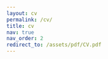 ```yaml
---
layout: cv
permalink: /cv/
title: cv
nav: true
nav_order: 2
redirect_to: /assets/pdf/CV.pdf
---
```

